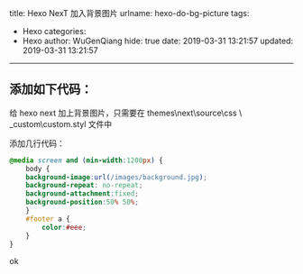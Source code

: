 title: Hexo NexT 加入背景图片
urlname: hexo-do-bg-picture
tags:
  - Hexo
categories:
  - Hexo
author: WuGenQiang
hide: true
date: 2019-03-31 13:21:57
updated: 2019-03-31 13:21:57
---
## 添加如下代码：
给 hexo next 加上背景图片，只需要在 themes\next\source\css \ _custom\custom.styl 文件中

添加几行代码：

```css
@media screen and (min-width:1200px) {
    body {
    background-image:url(/images/background.jpg);
    background-repeat: no-repeat;
    background-attachment:fixed;
    background-position:50% 50%; 
    }
    #footer a {
        color:#eee;
    }
}
```
ok
